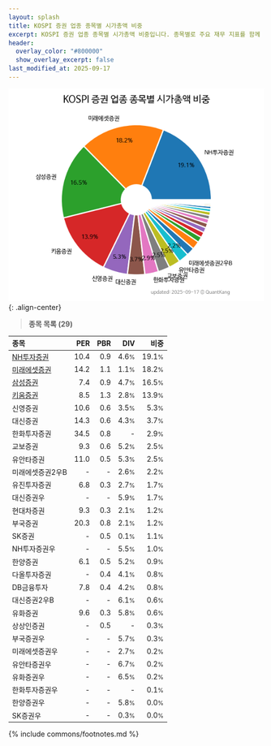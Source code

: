 ```yaml
---
layout: splash
title: KOSPI 증권 업종 종목별 시가총액 비중
excerpt: KOSPI 증권 업종 종목별 시가총액 비중입니다. 종목별로 주요 재무 지표를 함께 표시합니다.
header:
  overlay_color: "#800000"
  show_overlay_excerpt: false
last_modified_at: 2025-09-17
---
```



![KOSPI 증권 업종 종목별 시가총액 비중](/stats/sector/images/kospi_업종_증권_종목.png){: .align-center}


> **종목 목록 (29)**<a id="list"></a>

| **종목** | **PER** | **PBR** | **DIV** | **비중** |
| :------- | ------: | ------: | ------: | -------: |
| [NH투자증권](/005940/) | 10.4 | 0.9 | 4.6<small>%</small> | 19.1<small>%</small> |
| [미래에셋증권](/006800/) | 14.2 | 1.1 | 1.1<small>%</small> | 18.2<small>%</small> |
| [삼성증권](/016360/) | 7.4 | 0.9 | 4.7<small>%</small> | 16.5<small>%</small> |
| [키움증권](/039490/) | 8.5 | 1.3 | 2.8<small>%</small> | 13.9<small>%</small> |
| 신영증권 | 10.6 | 0.6 | 3.5<small>%</small> | 5.3<small>%</small> |
| 대신증권 | 14.3 | 0.6 | 4.3<small>%</small> | 3.7<small>%</small> |
| 한화투자증권 | 34.5 | 0.8 | - | 2.9<small>%</small> |
| 교보증권 | 9.3 | 0.6 | 5.2<small>%</small> | 2.5<small>%</small> |
| 유안타증권 | 11.0 | 0.5 | 5.3<small>%</small> | 2.5<small>%</small> |
| 미래에셋증권2우B | - | - | 2.6<small>%</small> | 2.2<small>%</small> |
| 유진투자증권 | 6.8 | 0.3 | 2.7<small>%</small> | 1.7<small>%</small> |
| 대신증권우 | - | - | 5.9<small>%</small> | 1.7<small>%</small> |
| 현대차증권 | 9.3 | 0.3 | 2.1<small>%</small> | 1.2<small>%</small> |
| 부국증권 | 20.3 | 0.8 | 2.1<small>%</small> | 1.2<small>%</small> |
| SK증권 | - | 0.5 | 0.1<small>%</small> | 1.1<small>%</small> |
| NH투자증권우 | - | - | 5.5<small>%</small> | 1.0<small>%</small> |
| 한양증권 | 6.1 | 0.5 | 5.2<small>%</small> | 0.9<small>%</small> |
| 다올투자증권 | - | 0.4 | 4.1<small>%</small> | 0.8<small>%</small> |
| DB금융투자 | 7.8 | 0.4 | 4.2<small>%</small> | 0.8<small>%</small> |
| 대신증권2우B | - | - | 6.1<small>%</small> | 0.6<small>%</small> |
| 유화증권 | 9.6 | 0.3 | 5.8<small>%</small> | 0.6<small>%</small> |
| 상상인증권 | - | 0.5 | - | 0.3<small>%</small> |
| 부국증권우 | - | - | 5.7<small>%</small> | 0.3<small>%</small> |
| 미래에셋증권우 | - | - | 2.7<small>%</small> | 0.2<small>%</small> |
| 유안타증권우 | - | - | 6.7<small>%</small> | 0.2<small>%</small> |
| 유화증권우 | - | - | 6.5<small>%</small> | 0.2<small>%</small> |
| 한화투자증권우 | - | - | - | 0.1<small>%</small> |
| 한양증권우 | - | - | 5.8<small>%</small> | 0.0<small>%</small> |
| SK증권우 | - | - | 0.3<small>%</small> | 0.0<small>%</small> |

{% include commons/footnotes.md %}
